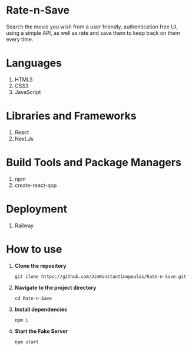 # Rate-n-Save
Search the movie you wish from a user friendly, authentication free UI, using a simple API, as well as rate and save them to keep track on them every time.

# Languages
<ol>
  <li>HTML5</li>
  <li>CSS3</li>
  <li>JavaScript</li>
</ol>

# Libraries and Frameworks
<ol>
  <li>React</li>
  <li>Next.Js</li>
</ol>

# Build Tools and Package Managers
<ol>
  <li>npm</li>
  <li>create-react-app</li>
</ol>

# Deployment
<ol>
  <li>Railway</li>
</ol>

# How to use
1. **Clone the repository**
    ```
    git clone https://github.com/JimKonstantinopoulos/Rate-n-Save.git
    ```
2. **Navigate to the project directory**
    ```
    cd Rate-n-Save
    ```
3. **Install dependencies**
    ```
    npm i
    ```
4. **Start the Fake Server**
    ```
    npm start
    ```
